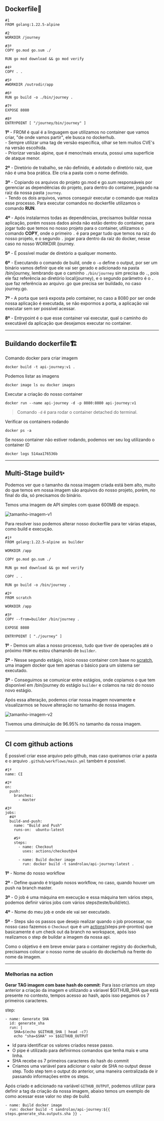 ## Dockerfile🐳

```
#1
FROM golang:1.22.5-alpine

#2
WORKDIR /journey

#3º
COPY go.mod go.sum ./

RUN go mod download && go mod verify

#4º
COPY . .

#5º
#WORKDIR /outrodir/app

#6º
RUN go build -o ./bin/journey .

#7º
EXPOSE 8080

#8º
ENTRYPOINT [ "/journey/bin/journey" ]
```

**1º** - FROM é qual é a linguagem que utilizamos no container que vamos criar, "de onde vamos partir", ele busca no dockerhub.
<br/> - Sempre utilizar uma tag de versão específica, olhar se tem muitos CVE's na versão escolhida.
<br/> - Priorizar versão alpine, que é menor/mais enxuta, possui uma superfície de ataque menor.

**2º** - Diretório de trabalho, se não definido, é adotado o diretório raiz, que não é uma boa prática. Ele cria a pasta com o nome definido.

**3º** - Copiando os arquivos do projeto go.mod e go.sum responsáveis por gerenciar as dependências do projeto, para dentro do container, jogando na raiz da nossa pasta `journey`.
<br> - Tendo os dois arquivos, vamos conseguir executar o comando que realiza esse processo. Para executar comandos no dockerfile utilizamos o comando **RUN**.

**4º** - Após instalarmos todas as dependências, precisamos buildar nossa aplicação, porém nossos dados ainda não estão dentro do container, para jogar tudo que temos no nosso projeto para o container, utilizamos o comando **COPY**, onde o primeiro `.` é para pegar tudo que temos na raiz do nosso projeto, e o segundo `.` jogar para dentro da raiz do docker, nesse caso no nosso WORKDIR /journey.

**5º** - É possível mudar de diretório a qualquer momento.

**6º** - Executando o comando de build, onde o `-o` define o output, por ser um binário vamos definir que ele vai ser gerado e adicionado na pasta /bin/journey, lembrando que o caminho `./bin/journey` sim precisa do `.`, pois ele faz referência ao diretório local(journey), e o segundo parâmetro é o `.` que faz referência ao arquivo .go que precisa ser buildado, no caso journey.go.

**7º** - A porta que será exposta pelo container, no caso a 8080 por ser onde nossa aplicação é executada, se não expormos a porta, a aplicação vai executar sem ser possível acessar.

**8º** - Entrypoint é o que esse container vai executar, qual o caminho do executável da aplicação que desejamos executar no container.

---

## Buildando dockerfile🏗

Comando docker para criar imagem
```
docker build -t api-journey:v1 .
```

Podemos listar as imagens
```
docker image ls ou docker images
```

Executar a criação do nosso container
```
docker run --name api-journey -d -p 8080:8080 api-journey:v1
```
> Comando `-d` é para rodar o container detached do terminal.

Verificar os containers rodando
```
docker ps -a
```

Se nosso container não estiver rodando, podemos ver seu log utilizando o container ID
```
docker logs 514aa176536b
```

---

## Multi-Stage build✨

Podemos ver que o tamanho da nossa imagem criada está bem alto, muito do que temos em nossa imagem são arquivos do nosso projeto, porém, no final do dia, só precisamos do binário.

Temos uma imagem de API simples com quase 600MB de espaço.

![tamanho-imagem-v1](https://github.com/user-attachments/assets/10d296fb-f1b7-4ed7-bd09-641d827c926d)

Para resolver isso podemos alterar nosso dockerfile para ter várias etapas, como build e execução.

```
#1º
FROM golang:1.22.5-alpine as builder

WORKDIR /app

COPY go.mod go.sum ./

RUN go mod download && go mod verify

COPY . .

RUN go build -o /bin/journey .

#2º
FROM scratch

WORKDIR /app

#3º
COPY --from=builder /bin/journey .

EXPOSE 8080

ENTRYPOINT [ "./journey" ]
```

**1º** - Demos um alias a nosso processo, tudo que tiver de operações até o próximo `FROM` eu estou chamando de `builder`.

**2º** - Nesse segundo estágio, inicio nosso container com base no [scratch](https://hub.docker.com/_/scratch), uma imagem docker que tem apenas o básico para um sistema ser executado.

**3º** - Conseguimos se comunicar entre estágios, onde copiamos o que tem disponível em /bin/journey do estágio `builder` e colamos na raiz do nosso novo estágio.

Após essa alteração, podemos criar nossa imagem novamente e visualizarmos se houve alteração no tamanho de nossa imagem.

![tamanho-imagem-v2](https://github.com/user-attachments/assets/d137bb58-96c3-4b16-8950-49d026535bff)

Tivemos uma diminuição de 96.95% no tamanho da nossa imagem.

---

## CI com github actions

É possível criar esse arquivo pelo github, mas caso queiramos criar a pasta e o arquivo `.github/workflows/main.yml` também é possível.

```
#1º
name: CI

#2º
on:
  push:
    branches:
      - master

#3º
jobs:
  #4º  
  build-and-push:
    name: "Build and Push"
    runs-on:  ubuntu-latest

    #5º
    steps:
      - name: Checkout
        uses: actions/checkout@v4

      - name: Build docker image
        run: docker build -t sandrolax/api-journey:latest .

```

**1º** - Nome do nosso workflow

**2º** - Define quando é trigado nosos workflow, no caso, quando houver um push na branch master.

**3º** - O job é uma máquina em execução e essa máquina tem vários steps, podemos definir vários jobs com vários steps(teste/build/etc).

**4º** - Nome do meu job e onde ele vai ser executado.

**5º** - Steps são os passos que desejo realizar quando o job processar, no nosso caso fazemos o `Checkout` que é um [actions](https://github.com/actions/checkout)(steps pré-prontos) que basicamente é um check out da branch no workspace, após isso realizamos o step de buildar a imagem da nossa api.

Como o objetivo é em breve enviar para o container registry do dockerhub, precisamos colocar o nosso nome de usuário do dockerhub na frente do nome da imagem.

---

### Melhorias na action

**Gerar TAG imagem com base hash do commit**: Para isso criamos um step anterior a criação da imagem e utilizando a váriavel $GITHUB_SHA que está presente no contexto, tempos acesso ao hash, após isso pegamos os 7 primeiros caracteres.

step:
```
- name: Generate SHA
  id: generate_sha
  run: |
    SHA=$(echo $GITHUB_SHA | head -c7)
    echo "sha=$SHA" >> $$GITHUB_OUTPUT
```

* Id para identificar os valores criados nesse passo.
* O pipe é utilizado para definirmos comandos que tenha mais e uma linha.
* SHA recebe os 7 primeiros caracteres do hash do commit
* Criamos uma variável para adicionar o valor de SHA no output desse step. Todo step tem o output do anterior, uma maneira centralizada de ir passando informações entre os steps.

Após criado e adicionado na variável `GITHUB_OUTPUT`, podemos utilizar para definir a tag da criação da nossa imagem, abaixo temos um exemplo de como acessar esse valor no step de build.

```
- name: Build docker image
  run: docker build -t sandrolax/api-journey:${{ steps.generate_sha.outputs.sha }} .
```

